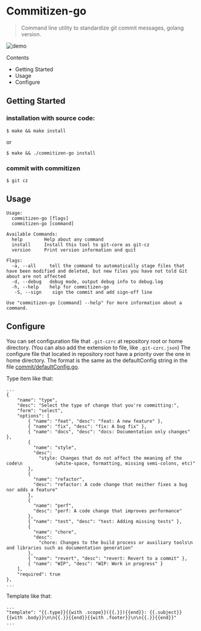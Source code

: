 # Commitizen-go
> Command line utility to standardize git commit messages, golang version.

![demo](docs/images/demo.gif)

Contents
- Getting Started
- Usage
- Configure

## Getting Started
### installation with source code:
```
$ make && make install
```
or 
```
$ make && ./commitizen-go install
```
### commit with commitizen
```
$ git cz
```

## Usage
```
Usage:
  commitizen-go [flags]
  commitizen-go [command]

Available Commands:
  help        Help about any command
  install     Install this tool to git-core as git-cz
  version     Print version information and quit

Flags:
  -a, --all     tell the command to automatically stage files that have been modified and deleted, but new files you have not told Git about are not affected
  -d, --debug   debug mode, output debug info to debug.log
  -h, --help    help for commitizen-go
   -S, --sign    sign the commit and add sign-off line

Use "commitizen-go [command] --help" for more information about a command.
```

## Configure
You can set configuration file that `.git-czrc` at repository root or home directory. (You can also add the extension to file, like `.git-czrc.json`)
The configure file that located in repository root have a priority over the one in home directory.
The format is the same as the defaultConfig string in the file [commit/defaultConfig.go](https://github.com/pennywisdom/commitizen-go/blob/master/commit/defaultConfig.go).

Type item like that:
```
...
{
	"name": "type",
	"desc": "Select the type of change that you're committing:",
	"form": "select",
	"options": [
		{ "name": "feat", "desc": "feat: A new feature" },
		{ "name": "fix", "desc": "fix: A bug fix" },
		{ "name": "docs", "desc": "docs: Documentation only changes" },
		{
		  "name": "style",
		  "desc":
			"style: Changes that do not affect the meaning of the code\n            (white-space, formatting, missing semi-colons, etc)"
		},
		{
		  "name": "refactor",
		  "desc": "refactor: A code change that neither fixes a bug nor adds a feature"
		},
		{
		  "name": "perf",
		  "desc": "perf: A code change that improves performance"
		},
		{ "name": "test", "desc": "test: Adding missing tests" },
		{
		  "name": "chore",
		  "desc":
			"chore: Changes to the build process or auxiliary tools\n            and libraries such as documentation generation"
		},
		{ "name": "revert", "desc": "revert: Revert to a commit" },
		{ "name": "WIP", "desc": "WIP: Work in progress" }
	],
	"required": true
},
...
```
Template like that:
```
...
"template": "{{.type}}{{with .scope}}({{.}}){{end}}: {{.subject}}{{with .body}}\n\n{{.}}{{end}}{{with .footer}}\n\n{{.}}{{end}}"
...
```
